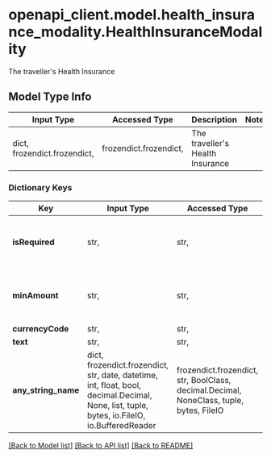 # openapi_client.model.health_insurance_modality.HealthInsuranceModality

The traveller's Health Insurance

## Model Type Info
Input Type | Accessed Type | Description | Notes
------------ | ------------- | ------------- | -------------
dict, frozendict.frozendict,  | frozendict.frozendict,  | The traveller&#x27;s Health Insurance | 

### Dictionary Keys
Key | Input Type | Accessed Type | Description | Notes
------------ | ------------- | ------------- | ------------- | -------------
**isRequired** | str,  | str,  | Is the health insurance needed ? YES/NO | [optional] 
**minAmount** | str,  | str,  | Minumum amount of Health Insurance needed | [optional] 
**currencyCode** | str,  | str,  | Currency  | [optional] 
**text** | str,  | str,  | freetext | [optional] 
**any_string_name** | dict, frozendict.frozendict, str, date, datetime, int, float, bool, decimal.Decimal, None, list, tuple, bytes, io.FileIO, io.BufferedReader | frozendict.frozendict, str, BoolClass, decimal.Decimal, NoneClass, tuple, bytes, FileIO | any string name can be used but the value must be the correct type | [optional]

[[Back to Model list]](../../README.md#documentation-for-models) [[Back to API list]](../../README.md#documentation-for-api-endpoints) [[Back to README]](../../README.md)

